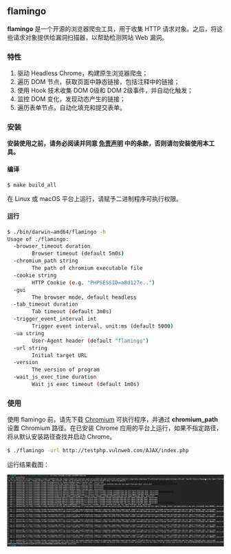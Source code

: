 ## flamingo

**flamingo** 是一个开源的浏览器爬虫工具，用于收集 HTTP 请求对象。之后，将这些请求对象提供给漏洞扫描器，以帮助检测网站 Web 漏洞。

### 特性

1.  驱动 Headless Chrome，构建原生浏览器爬虫；
2.  遍历 DOM 节点，获取页面中静态链接，包括注释中的链接；
3.  使用 Hook 技术收集 DOM 0级和 DOM 2级事件，并自动化触发；
4.  监控 DOM 变化，发现动态产生的链接；
5.  遍历表单节点，自动化填充和提交表单。

### 安装

**安装使用之前，请务必阅读并同意 [免责声明](./disclaimer.md) 中的条款，否则请勿安装使用本工具。**

#### 编译

```bash
$ make build_all
```

在 Linux 或 macOS 平台上运行，请赋予二进制程序可执行权限。

#### 运行

```bash
$ ./bin/darwin-amd64/flamingo -h
Usage of ./flamingo:
  -browser_timeout duration
    	Browser timeout (default 5m0s)
  -chromium_path string
    	The path of chromium executable file
  -cookie string
    	HTTP Cookie (e.g. "PHPSESSID=a8d127e..")
  -gui
    	The browser mode, default headless
  -tab_timeout duration
    	Tab timeout (default 3m0s)
  -trigger_event_interval int
    	Trigger event interval, unit:ms (default 5000)
  -ua string
    	User-Agent header (default "flamingo")
  -url string
    	Initial target URL
  -version
    	The version of program
  -wait_js_exec_time duration
    	Wait js exec timeout (default 1m0s)
```

### 使用

使用 flamingo 前，请先下载 [Chromium](https://www.chromium.org/getting-involved/download-chromium) 可执行程序，并通过 **chromium_path** 设置 Chromium 路径。在已安装 Chrome 应用的平台上运行，如果不指定路径，将从默认安装路径查找并启动 Chrome。

```bash
$ ./flamingo -url http://testphp.vulnweb.com/AJAX/index.php
```

运行结果截图：

![demo](./demo.jpg)
